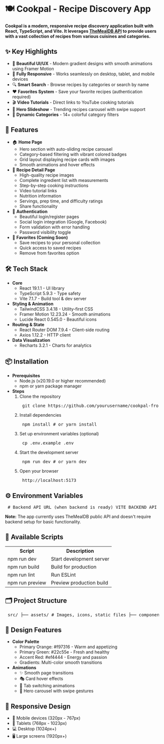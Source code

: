 <h1 align="left">🍽️ Cookpal - Recipe Discovery App</h1>
<p align="left"> <b>Cookpal is a modern, responsive recipe discovery application built with React, TypeScript, and Vite. It leverages <a href="https://www.themealdb.com/api.php">TheMealDB API</a> to provide users with a vast collection of recipes from various cuisines and categories.</b> </p>
<h2 align="left">✨ Key Highlights</h2>
<ul align="left"> <li>🎨 <b>Beautiful UI/UX</b> - Modern gradient designs with smooth animations using Framer Motion</li> <li>📱 <b>Fully Responsive</b> - Works seamlessly on desktop, tablet, and mobile devices</li> <li>🔍 <b>Smart Search</b> - Browse recipes by categories or search by name</li> <li>❤️ <b>Favorites System</b> - Save your favorite recipes (authentication required)</li> <li>🎬 <b>Video Tutorials</b> - Direct links to YouTube cooking tutorials</li> <li>🎪 <b>Hero Slideshow</b> - Trending recipes carousel with swipe support</li> <li>🌈 <b>Dynamic Categories</b> - 14+ colorful category filters</li> </ul>
<h2 align="left">🚀 Features</h2>
<ul align="left"> <li>🏠 <b>Home Page</b> <ul> <li>Hero section with auto-sliding recipe carousel</li> <li>Category-based filtering with vibrant colored badges</li> <li>Grid layout displaying recipe cards with images</li> <li>Smooth animations and hover effects</li> </ul> </li> <li>📄 <b>Recipe Detail Page</b> <ul> <li>High-quality recipe images</li> <li>Complete ingredient list with measurements</li> <li>Step-by-step cooking instructions</li> <li>Video tutorial links</li> <li>Nutrition information</li> <li>Servings, prep time, and difficulty ratings</li> <li>Share functionality</li> </ul> </li> <li>🔐 <b>Authentication</b> <ul> <li>Beautiful login/register pages</li> <li>Social login integration (Google, Facebook)</li> <li>Form validation with error handling</li> <li>Password visibility toggle</li> </ul> </li> <li>💝 <b>Favorites (Coming Soon)</b> <ul> <li>Save recipes to your personal collection</li> <li>Quick access to saved recipes</li> <li>Remove from favorites option</li> </ul> </li> </ul>
<h2 align="left">🛠️ Tech Stack</h2>
<ul align="left"> <li><b>Core</b> <ul> <li>React 19.1.1 - UI library</li> <li>TypeScript 5.9.3 - Type safety</li> <li>Vite 7.1.7 - Build tool & dev server</li> </ul> </li> <li><b>Styling & Animation</b> <ul> <li>TailwindCSS 3.4.18 - Utility-first CSS</li> <li>Framer Motion 12.23.24 - Smooth animations</li> <li>Lucide React 0.545.0 - Beautiful icons</li> </ul> </li> <li><b>Routing & State</b> <ul> <li>React Router DOM 7.9.4 - Client-side routing</li> <li>Axios 1.12.2 - HTTP client</li> </ul> </li> <li><b>Data Visualization</b> <ul> <li>Recharts 3.2.1 - Charts for analytics</li> </ul> </li> </ul>
<h2 align="left">📦 Installation</h2>
<ul align="left"> <li><b>Prerequisites</b> <ul> <li>Node.js (v20.19.0 or higher recommended)</li> <li>npm or yarn package manager</li> </ul> </li> <li><b>Steps</b> <ol> <li>Clone the repository <pre> git clone https://github.com/yourusername/cookpal-frontend.git cd cookpal-frontend </pre> </li> <li>Install dependencies <pre> npm install # or yarn install </pre> </li> <li>Set up environment variables (optional) <pre> cp .env.example .env </pre> </li> <li>Start the development server <pre> npm run dev # or yarn dev </pre> </li> <li>Open your browser <pre> http://localhost:5173 </pre> </li> </ol> </li> </ul>
<h2 align="left">⚙️ Environment Variables</h2>
<pre> # Backend API URL (when backend is ready) VITE_BACKEND_API_URL=http://localhost:5000/api # Other configurations VITE_APP_NAME=Cookpal </pre> <p align="left"><b>Note:</b> The app currently uses TheMealDB public API and doesn't require backend setup for basic functionality.</p>
<h2 align="left">📜 Available Scripts</h2>
<table> <tr> <th>Script</th> <th>Description</th> </tr> <tr> <td>npm run dev</td> <td>Start development server</td> </tr> <tr> <td>npm run build</td> <td>Build for production</td> </tr> <tr> <td>npm run lint</td> <td>Run ESLint</td> </tr> <tr> <td>npm run preview</td> <td>Preview production build</td> </tr> </table>
<h2 align="left">🗂️ Project Structure</h2>
<pre> src/ ├── assets/ # Images, icons, static files ├── components/ # Reusable UI components │ ├── common/ # Header, Footer, Loader, etc. │ ├── recipe/ # Recipe-related components │ └── auth/ # Authentication components ├── pages/ # Page components │ ├── HomePage.tsx │ ├── RecipeDetailPage.tsx │ ├── LoginPage.tsx │ └── RegisterPage.tsx ├── services/ # API service functions ├── types/ # TypeScript type definitions ├── utils/ # Helper functions & constants ├── App.tsx # Main app component └── main.tsx # App entry point </pre>
<h2 align="left">🎨 Design Features</h2>
<ul align="left"> <li><b>Color Palette</b> <ul> <li>Primary Orange: #f97316 - Warm and appetizing</li> <li>Primary Green: #22c55e - Fresh and healthy</li> <li>Accent Red: #ef4444 - Energy and passion</li> <li>Gradients: Multi-color smooth transitions</li> </ul> </li> <li><b>Animations</b> <ul> <li>✨ Smooth page transitions</li> <li>🎭 Card hover effects</li> <li>📍 Tab switching animations</li> <li>🎪 Hero carousel with swipe gestures</li> </ul> </li> </ul>
<h2 align="left">📱 Responsive Design</h2>
<ul align="left"> <li>📱 Mobile devices (320px - 767px)</li> <li>📲 Tablets (768px - 1023px)</li> <li>💻 Desktop (1024px+)</li> <li>🖥️ Large screens (1920px+)</li> </ul>
